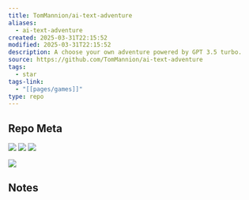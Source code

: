 ```yaml
---
title: TomMannion/ai-text-adventure
aliases:
  - ai-text-adventure
created: 2025-03-31T22:15:52
modified: 2025-03-31T22:15:52
description: A choose your own adventure powered by GPT 3.5 turbo.
source: https://github.com/TomMannion/ai-text-adventure
tags:
  - star
tags-link:
  - "[[pages/games]]"
type: repo
---
```

## Repo Meta

![](https://img.shields.io/github/stars/TomMannion/ai-text-adventure?style=for-the-badge&label=stars) ![](https://img.shields.io/github/repo-size/TomMannion/ai-text-adventure?style=for-the-badge&label=size) ![](https://img.shields.io/github/created-at/TomMannion/ai-text-adventure?style=for-the-badge&label=since)

[![](https://github-readme-stats.vercel.app/api/pin/?username=TomMannion&repo=ai-text-adventure&bg_color=00000000)](https://github.com/TomMannion/ai-text-adventure)

## Notes

